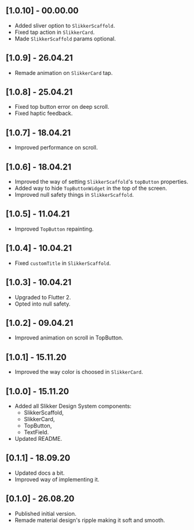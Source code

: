 ## [1.0.10] - 00.00.00
* Added sliver option to `SlikkerScaffold`.
* Fixed tap action in `SlikkerCard`.
* Made `SlikkerScaffold` params optional.

## [1.0.9] - 26.04.21
* Remade animation on `SlikkerCard` tap.

## [1.0.8] - 25.04.21
* Fixed top button error on deep scroll.
* Fixed haptic feedback.

## [1.0.7] - 18.04.21
* Improved performance on scroll.

## [1.0.6] - 18.04.21
* Improved the way of setting `SlikkerScaffold`'s `topButton` properties.
* Added way to hide `TopButtonWidget` in the top of the screen.
* Improved null safety things in `SlikkerScaffold`.

## [1.0.5] - 11.04.21
* Improved `TopButton` repainting.

## [1.0.4] - 10.04.21
* Fixed `customTitle` in `SlikkerScaffold`.

## [1.0.3] - 10.04.21
* Upgraded to Flutter 2.
* Opted into null safety.

## [1.0.2] - 09.04.21
* Improved animation on scroll in TopButton.

## [1.0.1] - 15.11.20
* Improved the way color is choosed in `SlikkerCard`.

## [1.0.0] - 15.11.20
* Added all Slikker Design System components:
   * SlikkerScaffold,
   * SlikkerCard,
   * TopButton,
   * TextField.
* Updated README.

## [0.1.1] - 18.09.20

* Updated docs a bit.
* Improved way of implementing it.

## [0.1.0] - 26.08.20

* Published initial version.
* Remade material design's ripple making it soft and smooth.
